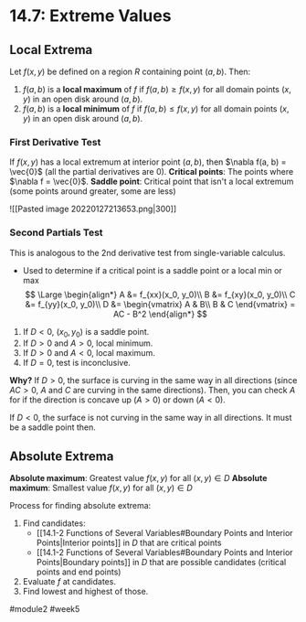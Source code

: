 # 14.7: Extreme Values
## Local Extrema
Let $f(x, y)$ be defined on a region $R$ containing point $(a, b)$. Then:
1. $f(a, b)$ is a **local maximum** of $f$ if $f(a,b) \geq f(x, y)$ for all domain points $(x, y)$ in an open disk around $(a, b)$.
2. $f(a, b)$ is a **local minimum** of $f$ if $f(a,b) \leq f(x, y)$ for all domain points $(x, y)$ in an open disk around $(a, b)$.

### First Derivative Test
If $f(x,y)$ has a local extremum at interior point $(a, b)$, then $\nabla f(a, b) = \vec{0}$ (all the partial derivatives are 0).
**Critical points**: The points where $\nabla f = \vec{0}$.
**Saddle point**: Critical point that isn't a local extremum (some points around greater, some are less)

![[Pasted image 20220127213653.png|300]]

### Second Partials Test 
This is analogous to the 2nd derivative test from single-variable calculus.

- Used to determine if a critical point is a saddle point or a local min or max
$$
\Large
\begin{align*}
A &= f_{xx}(x_0, y_0)\\
B &= f_{xy}(x_0, y_0)\\
C &= f_{yy}(x_0, y_0)\\
D &= \begin{vmatrix}
A & B\\
B & C
\end{vmatrix} = AC - B^2
\end{align*}
$$

1. If $D < 0$, $(x_0, y_0)$ is a saddle point.
2. If $D > 0$ and $A > 0$, local minimum.
3. If $D > 0$ and $A < 0$, local maximum.
4. If $D = 0$, test is inconclusive.

**Why?**
If $D > 0$, the surface is curving in the same way in all directions (since $AC > 0$, $A$ and $C$ are curving in the same directions). 
Then, you can check $A$ for if the direction is concave up ($A > 0$) or down ($A < 0$).

If $D < 0$, the surface is not curving in the same way in all directions. It must be a saddle point then.

## Absolute Extrema
**Absolute maximum**: Greatest value $f(x, y)$ for all $(x, y) \in D$
**Absolute maximum**: Smallest value $f(x, y)$ for all $(x, y) \in D$

Process for finding absolute extrema:

1. Find candidates:
	* [[14.1-2 Functions of Several Variables#Boundary Points and Interior Points|Interior points]] in $D$ that are critical points
	* [[14.1-2 Functions of Several Variables#Boundary Points and Interior Points|Boundary points]] in $D$ that are possible candidates (critical points and end points)
2. Evaluate $f$ at candidates.
3. Find lowest and highest of those.

#module2 #week5
